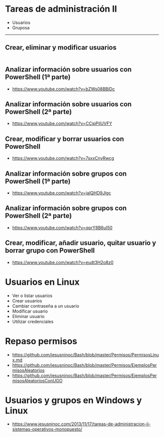 # Tareas de administración II
- Usuarios
- Gruposa

--------------

## Crear, eliminar y modificar usuarios
```PowerShell
```

## Analizar información sobre usuarios con PowerShell (1ª parte)
* https://www.youtube.com/watch?v=bZWs08BBjDc
## Analizar información sobre usuarios con PowerShell (2ª parte)
* https://www.youtube.com/watch?v=CCipPiIUVFY
## Crear, modificar y borrar usuarios con PowerShell
* https://www.youtube.com/watch?v=7sxxCnyRwcg
## Analizar información sobre grupos con PowerShell (1ª parte)
* https://www.youtube.com/watch?v=jaIQHD9Jlgc
## Analizar información sobre grupos con PowerShell (2ª parte)
* https://www.youtube.com/watch?v=qprY8B6uI50
## Crear, modificar, añadir usuario, quitar usuario y borrar grupo con PowerShell
* https://www.youtube.com/watch?v=eudt3H2o8z0

# Usuarios en Linux
- Ver o listar usuarios
- Crear usuarios
- Cambiar contraseña a un usuario
- Modificar usuario
- Eliminar usuario
- Utilizar credenciales

# Repaso permisos
* https://github.com/jesusninoc/Bash/blob/master/Permisos/PermisosLinux.md
* https://github.com/jesusninoc/Bash/blob/master/Permisos/EjemplosPermisosAleatorios
* https://github.com/jesusninoc/Bash/blob/master/Permisos/EjemplosPermisosAleatoriosConUGO

# Usuarios y grupos en Windows y Linux
* https://www.jesusninoc.com/2013/11/17/tareas-de-administracion-ii-sistemas-operativos-monopuesto/
